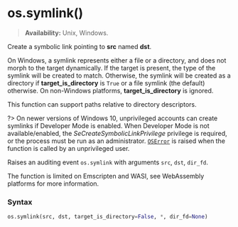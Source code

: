 # os.symlink()

> **Availability:** Unix, Windows.

Create a symbolic link pointing to **src** named **dst**.

On Windows, a symlink represents either a file or a directory, and does not morph to the target dynamically. If the target is present, the type of the symlink will be created to match. Otherwise, the symlink will be created as a directory if **target_is_directory** is `True` or a file symlink (the default) otherwise. On non-Windows platforms, **target_is_directory** is ignored.

This function can support paths relative to directory descriptors.

?> On newer versions of Windows 10, unprivileged accounts can create symlinks if Developer Mode is enabled. When Developer Mode is not available/enabled, the *SeCreateSymbolicLinkPrivilege* privilege is required, or the process must be run as an administrator. [`OSError`](/exceptions/OSError.md) is raised when the function is called by an unprivileged user.

Raises an auditing event `os.symlink` with arguments `src`, `dst`, `dir_fd`.

The function is limited on Emscripten and WASI, see WebAssembly platforms for more information.

### Syntax

```python
os.symlink(src, dst, target_is_directory=False, *, dir_fd=None)
```